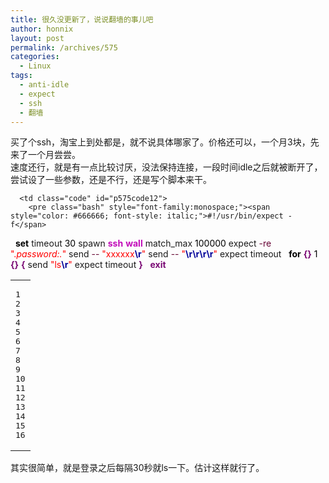 ```yaml
---
title: 很久没更新了，说说翻墙的事儿吧
author: honnix
layout: post
permalink: /archives/575
categories:
  - Linux
tags:
  - anti-idle
  - expect
  - ssh
  - 翻墙
---
```

买了个ssh，淘宝上到处都是，就不说具体哪家了。价格还可以，一个月3块，先来了一个月尝尝。  
速度还行，就是有一点比较讨厌，没法保持连接，一段时间idle之后就被断开了，尝试设了一些参数，还是不行，还是写个脚本来干。

<div class="wp_codebox">
  <table>
    <tr id="p57512">
      <td class="line_numbers">
        <pre>1
2
3
4
5
6
7
8
9
10
11
12
13
14
15
16
</pre>
      </td>
      
      <td class="code" id="p575code12">
        <pre class="bash" style="font-family:monospace;"><span style="color: #666666; font-style: italic;">#!/usr/bin/expect -f</span>
&nbsp;
<span style="color: #000000; font-weight: bold;">set</span> timeout <span style="color: #000000;">30</span>
spawn <span style="color: #c20cb9; font-weight: bold;">ssh</span> <span style="color: #c20cb9; font-weight: bold;">wall</span>
match_max <span style="color: #000000;">100000</span>
expect <span style="color: #660033;">-re</span> <span style="color: #ff0000;">".*password:.*"</span>
send <span style="color: #660033;">--</span> <span style="color: #ff0000;">"xxxxxx<span style="color: #000099; font-weight: bold;">\r</span>"</span>
send <span style="color: #660033;">--</span> <span style="color: #ff0000;">"<span style="color: #000099; font-weight: bold;">\r</span><span style="color: #000099; font-weight: bold;">\r</span><span style="color: #000099; font-weight: bold;">\r</span><span style="color: #000099; font-weight: bold;">\r</span>"</span>
expect timeout
&nbsp;
<span style="color: #000000; font-weight: bold;">for</span> <span style="color: #7a0874; font-weight: bold;">&#123;</span><span style="color: #7a0874; font-weight: bold;">&#125;</span> <span style="color: #000000;">1</span> <span style="color: #7a0874; font-weight: bold;">&#123;</span><span style="color: #7a0874; font-weight: bold;">&#125;</span> <span style="color: #7a0874; font-weight: bold;">&#123;</span>
    send <span style="color: #ff0000;">"ls<span style="color: #000099; font-weight: bold;">\r</span>"</span>
    expect timeout
<span style="color: #7a0874; font-weight: bold;">&#125;</span>
&nbsp;
<span style="color: #7a0874; font-weight: bold;">exit</span> <span style="color: #000000;"></span></pre>
      </td>
    </tr>
  </table>
</div>

其实很简单，就是登录之后每隔30秒就ls一下。估计这样就行了。